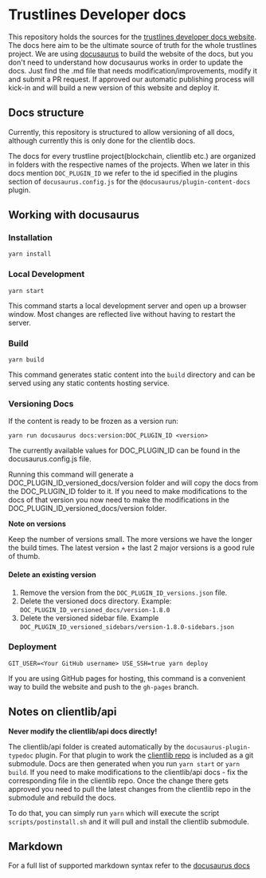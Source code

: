 # Trustlines Developer docs

This repository holds the sources for the [trustlines developer docs website](https://dev.trustlines.network). 
The docs here aim to be the ultimate source of truth for the whole trustlines project. 
We are using [docusaurus](https://v2.docusaurus.io/) to build the website of the docs, but you don't need to
understand how docusaurus works in order to update the docs. Just find the .md file that needs modification/improvements, modify it and submit a PR request. If approved our automatic publishing process will kick-in and will build a new version of this website and deploy it. 

## Docs structure
Currently, this repository is structured to allow versioning of all docs, although currently this is only done for the clientlib docs. 

The docs for every trustline project(blockchain, clientlib etc.) are organized in folders with the respective names of the projects. When we later in this docs mention `DOC_PLUGIN_ID` we refer to the id specified in the plugins section of `docusaurus.config.js` for the `@docusaurus/plugin-content-docs` plugin. 


## Working with docusaurus
### Installation

```console
yarn install
```

### Local Development

```console
yarn start
```

This command starts a local development server and open up a browser window. Most changes are reflected live without having to restart the server.

### Build

```console
yarn build
```

This command generates static content into the `build` directory and can be served using any static contents hosting service.

### Versioning Docs
If the content is ready to be frozen as a version run:
```
yarn run docusaurus docs:version:DOC_PLUGIN_ID <version>
```

The currently available values for DOC_PLUGIN_ID can be found in the docusaurus.config.js file.

Running this command will generate a DOC_PLUGIN_ID_versioned_docs/version folder and will copy the docs from the DOC_PLUGIN_ID folder to it. If you need to make modifications to the docs of that version you now need to make the modifications in the  DOC_PLUGIN_ID_versioned_docs/version folder. 

**Note on versions**

Keep the number of versions small. The more versions we have the longer the build times. The latest version + the last 2 major versions is a good rule of thumb.

#### Delete an existing version
1. Remove the version from the `DOC_PLUGIN_ID_versions.json` file.
2. Delete the versioned docs directory. Example: `DOC_PLUGIN_ID_versioned_docs/version-1.8.0`
3. Delete the versioned sidebar file. Example `DOC_PLUGIN_ID_versioned_sidebars/version-1.8.0-sidebars.json`

### Deployment

```console
GIT_USER=<Your GitHub username> USE_SSH=true yarn deploy
```

If you are using GitHub pages for hosting, this command is a convenient way to build the website and push to the `gh-pages` branch.

## Notes on clientlib/api
**Never modify the clientlib/api docs directly!**

The clientlib/api folder is created automatically by the `docusaurus-plugin-typedoc` plugin. 
For that plugin to work the [clientlib repo](https://github.com/trustlines-protocol/clientlib/) is included as a git submodule.
Docs are then generated when you run `yarn start` or `yarn build`. 
If you need to make modifications to the clientlib/api docs - fix the corresponding file in the clientlib repo.
Once the change there gets approved you need to pull the latest changes from the clientlib repo in the submodule and rebuild
the docs.

To do that, you can simply run `yarn` which will execute the script `scripts/postinstall.sh` and it will pull and install the clientlib submodule.

## Markdown
For a full list of supported markdown syntax refer to the [docusaurus docs](https://v2.docusaurus.io/docs/2.0.0-alpha.69/markdown-features)
